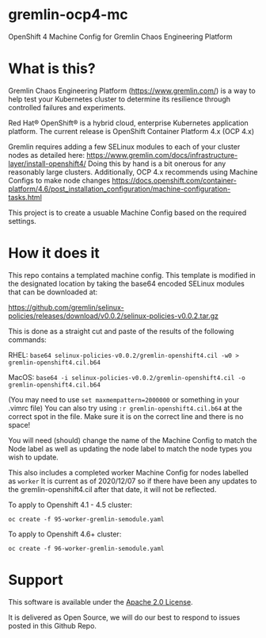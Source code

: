 # gremlin-ocp4-mc
OpenShift 4 Machine Config for Gremlin Chaos Engineering Platform

# What is this?
Gremlin Chaos Engineering Platform (https://www.gremlin.com/) is a way to help
test your Kubernetes cluster to determine its resilience through controlled failures and experiments.

Red Hat® OpenShift® is a hybrid cloud, enterprise Kubernetes
application platform.  The current release is OpenShift Container Platform 4.x (OCP 4.x)

Gremlin requires adding a few SELinux modules to each of your cluster nodes
as detailed here: https://www.gremlin.com/docs/infrastructure-layer/install-openshift4/
Doing this by hand is a bit onerous for any reasonably large clusters.
Additionally, OCP 4.x recommends using Machine Configs to make node changes
https://docs.openshift.com/container-platform/4.6/post_installation_configuration/machine-configuration-tasks.html

This project is to create a usuable Machine Config based on the required settings.

# How it does it
This repo contains a templated machine config.  This template is modified in the designated location
by taking the base64 encoded SELinux modules that can be downloaded at:

https://github.com/gremlin/selinux-policies/releases/download/v0.0.2/selinux-policies-v0.0.2.tar.gz

This is done as a straight cut and paste of the results of the following commands:

RHEL: 
`base64 selinux-policies-v0.0.2/gremlin-openshift4.cil -w0 > gremlin-openshift4.cil.b64`

MacOS: 
`base64 -i selinux-policies-v0.0.2/gremlin-openshift4.cil -o gremlin-openshift4.cil.b64`

(You may need to use `set maxmempattern=2000000` or something in your .vimrc file)
You can also try using `:r gremlin-openshift4.cil.b64` at the correct spot in the file.  Make sure it is on the
correct line and there is no space!

You will need (should) change the name of the Machine Config to match the Node label as well as updating the node label
to match the node types you wish to update.

This also includes a completed worker Machine Config for nodes labelled as `worker`  It is current as of 2020/12/07
so if there have been any updates to the gremlin-openshift4.cil after that date, it will not be reflected.

To apply to Openshift 4.1 - 4.5 cluster:

`oc create -f 95-worker-gremlin-semodule.yaml`

To apply to Openshift 4.6+ cluster:

`oc create -f 96-worker-gremlin-semodule.yaml`


# Support
This software is available under the [Apache 2.0 License](LICENSE). 

It is delivered as Open Source, we will do our best to respond to issues posted in this Github Repo. 
